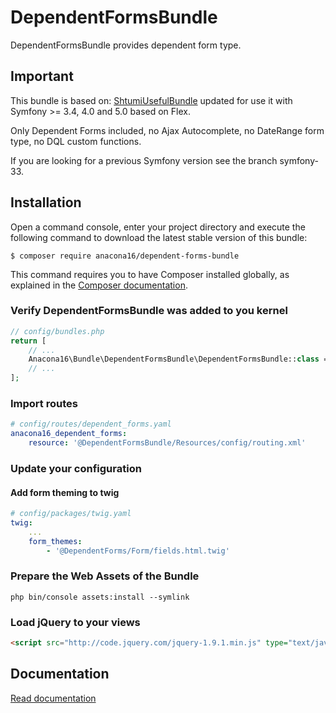 DependentFormsBundle
====================

DependentFormsBundle provides dependent form type.

## Important

This bundle is based on: [ShtumiUsefulBundle](https://github.com/shtumi/ShtumiUsefulBundle) updated for use it with Symfony >= 3.4, 4.0 and 5.0 based on Flex.

Only Dependent Forms included, no Ajax Autocomplete, no DateRange form type, no DQL custom functions.

If you are looking for a previous Symfony version see the branch symfony-33.

## Installation

Open a command console, enter your project directory and execute the following command to download the latest stable version of this bundle:

```cli
$ composer require anacona16/dependent-forms-bundle
```

This command requires you to have Composer installed globally, as explained in the [Composer documentation](https://getcomposer.org/doc/00-intro.md).

### Verify DependentFormsBundle was added to you kernel
```php
// config/bundles.php
return [
    // ...
    Anacona16\Bundle\DependentFormsBundle\DependentFormsBundle::class => ['all' => true],
    // ...
];
```

### Import routes

```yml
# config/routes/dependent_forms.yaml
anacona16_dependent_forms:
    resource: '@DependentFormsBundle/Resources/config/routing.xml'
```

### Update your configuration

#### Add form theming to twig
```yml
# config/packages/twig.yaml
twig:
    ...
    form_themes:
        - '@DependentForms/Form/fields.html.twig'
```

### Prepare the Web Assets of the Bundle

```cli
php bin/console assets:install --symlink
```

### Load jQuery to your views
```html
<script src="http://code.jquery.com/jquery-1.9.1.min.js" type="text/javascript"></script>
```

## Documentation

[Read documentation](https://github.com/anacona16/DependentFormsBundle/blob/master/Resources/doc/index.md)
